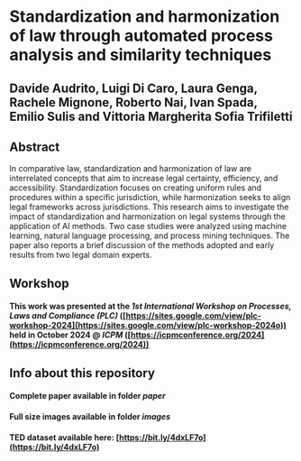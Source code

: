 # Standardization and harmonization of law through automated process analysis and similarity techniques

## Davide Audrito, Luigi Di Caro, Laura Genga, Rachele Mignone, Roberto Nai, Ivan Spada, Emilio Sulis and Vittoria Margherita Sofia Trifiletti

## Abstract

In comparative law, standardization and harmonization of law are interrelated concepts that aim to increase legal certainty, efficiency, and accessibility. Standardization focuses on creating uniform rules and procedures within a specific jurisdiction, while harmonization seeks to align legal frameworks across jurisdictions. This research aims to investigate the impact of standardization and harmonization on legal systems through the application of AI methods. Two case studies were analyzed using machine learning, natural language processing, and process mining techniques. The paper also reports a brief discussion of the methods adopted and early results from two legal domain experts.

## Workshop  
#### This work was presented at the *1st International Workshop on Processes, Laws and Compliance (PLC)* ([https://sites.google.com/view/plc-workshop-2024](https://sites.google.com/view/plc-workshop-2024o)) held in October 2024 @ *ICPM* ([https://icpmconference.org/2024](https://icpmconference.org/2024))  

## Info about this repository  

#### Complete paper available in folder *paper*

#### Full size images available in folder *images*  

#### TED dataset available here: [https://bit.ly/4dxLF7o](https://bit.ly/4dxLF7o)  
